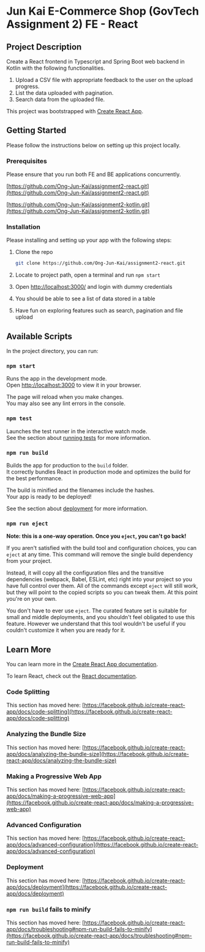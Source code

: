 # Jun Kai E-Commerce Shop (GovTech Assignment 2) FE - React
 
## Project Description

Create a React frontend in Typescript and Spring Boot web backend in Kotlin with the
following functionalities.
1. Upload a CSV file with appropriate feedback to the user on the upload progress.
2. List the data uploaded with pagination.
3. Search data from the uploaded file.

This project was bootstrapped with [Create React App](https://github.com/facebook/create-react-app).



<!-- GETTING STARTED -->

## Getting Started

Please follow the instructions below on setting up this project locally.

### Prerequisites

Please ensure that you run both FE and BE applications concurrently.

[https://github.com/Ong-Jun-Kai/assignment2-react.git](https://github.com/Ong-Jun-Kai/assignment2-react.git)

[https://github.com/Ong-Jun-Kai/assignment2-kotlin.git](https://github.com/Ong-Jun-Kai/assignment2-kotlin.git)


### Installation

Please installing and setting up your app with the following steps:

1. Clone the repo
   ```sh
   git clone https://github.com/Ong-Jun-Kai/assignment2-react.git

   ```

2. Locate to project path, open a terminal and run `npm start`


3. Open [http://localhost:3000/](http://localhost:3000/) and login with dummy credentials


4. You should be able to see a list of data stored in a table


5. Have fun on exploring features such as search, pagination and file upload

## Available Scripts

In the project directory, you can run:

### `npm start`

Runs the app in the development mode.\
Open [http://localhost:3000](http://localhost:3000) to view it in your browser.

The page will reload when you make changes.\
You may also see any lint errors in the console.

### `npm test`

Launches the test runner in the interactive watch mode.\
See the section about [running tests](https://facebook.github.io/create-react-app/docs/running-tests) for more information.

### `npm run build`

Builds the app for production to the `build` folder.\
It correctly bundles React in production mode and optimizes the build for the best performance.

The build is minified and the filenames include the hashes.\
Your app is ready to be deployed!

See the section about [deployment](https://facebook.github.io/create-react-app/docs/deployment) for more information.

### `npm run eject`

**Note: this is a one-way operation. Once you `eject`, you can't go back!**

If you aren't satisfied with the build tool and configuration choices, you can `eject` at any time. This command will remove the single build dependency from your project.

Instead, it will copy all the configuration files and the transitive dependencies (webpack, Babel, ESLint, etc) right into your project so you have full control over them. All of the commands except `eject` will still work, but they will point to the copied scripts so you can tweak them. At this point you're on your own.

You don't have to ever use `eject`. The curated feature set is suitable for small and middle deployments, and you shouldn't feel obligated to use this feature. However we understand that this tool wouldn't be useful if you couldn't customize it when you are ready for it.

## Learn More

You can learn more in the [Create React App documentation](https://facebook.github.io/create-react-app/docs/getting-started).

To learn React, check out the [React documentation](https://reactjs.org/).

### Code Splitting

This section has moved here: [https://facebook.github.io/create-react-app/docs/code-splitting](https://facebook.github.io/create-react-app/docs/code-splitting)

### Analyzing the Bundle Size

This section has moved here: [https://facebook.github.io/create-react-app/docs/analyzing-the-bundle-size](https://facebook.github.io/create-react-app/docs/analyzing-the-bundle-size)

### Making a Progressive Web App

This section has moved here: [https://facebook.github.io/create-react-app/docs/making-a-progressive-web-app](https://facebook.github.io/create-react-app/docs/making-a-progressive-web-app)

### Advanced Configuration

This section has moved here: [https://facebook.github.io/create-react-app/docs/advanced-configuration](https://facebook.github.io/create-react-app/docs/advanced-configuration)

### Deployment

This section has moved here: [https://facebook.github.io/create-react-app/docs/deployment](https://facebook.github.io/create-react-app/docs/deployment)

### `npm run build` fails to minify

This section has moved here: [https://facebook.github.io/create-react-app/docs/troubleshooting#npm-run-build-fails-to-minify](https://facebook.github.io/create-react-app/docs/troubleshooting#npm-run-build-fails-to-minify)

